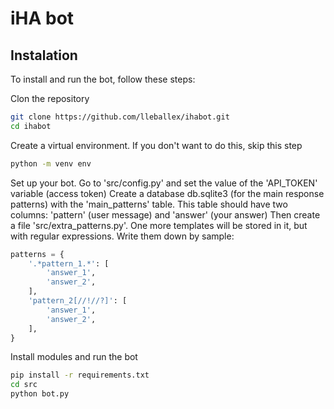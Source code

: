 # iHA bot

## Instalation

To install and run the bot, follow these steps:

Clon the repository
```bash
git clone https://github.com/lleballex/ihabot.git
cd ihabot
```

Create a virtual environment. If you don't want to do this, skip this step
```bash
python -m venv env
```

Set up your bot. Go to 'src/config.py' and set the value of the 'API_TOKEN' variable (access token)
Create a database db.sqlite3 (for the main response patterns) with the 'main_patterns' table. This table should have two columns: 'pattern' (user message) and 'answer' (your answer)
Then create a file 'src/extra_patterns.py'. One more templates will be stored in it, but with regular expressions. Write them down by sample:
```python
patterns = {
	'.*pattern_1.*': [
		'answer_1',
		'answer_2',
	],
	'pattern_2[//!//?]': [
		'answer_1',
		'answer_2',
	],
}
```

Install modules and run the bot
```bash
pip install -r requirements.txt
cd src
python bot.py
```